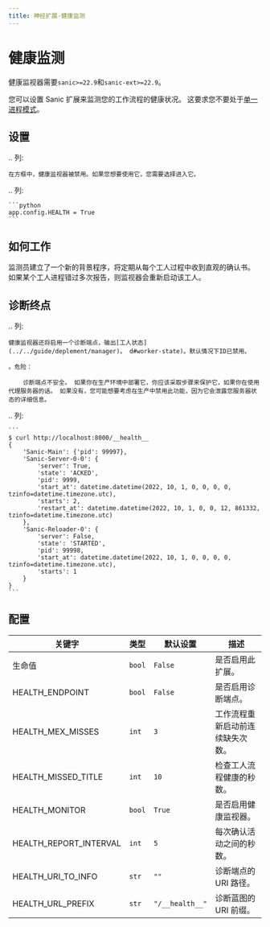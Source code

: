 ```yaml
---
title: 神经扩展-健康监测
---
```


# 健康监测

健康监视器需要`sanic>=22.9`和`sanic-ext>=22.9`。

您可以设置 Sanic 扩展来监测您的工作流程的健康状况。 这要求您不要处于[单一进程模式](../../guide/deplement/manager.md#单一进程模式)。

## 设置

.. 列:

```
在方框中，健康监视器被禁用。如果您想要使用它，您需要选择进入它。
```

.. 列:

````
```python
app.config.HEALTH = True
```
````

## 如何工作

监测员建立了一个新的背景程序，将定期从每个工人过程中收到直观的确认书。 如果某个工人进程错过多次报告，则监视器会重新启动该工人。

## 诊断终点

.. 列:

```
健康监视器还将启用一个诊断端点，输出[工人状态](../../guide/deplement/manager)。 d#worker-state)。默认情况下ID已禁用。

。危险： 

    诊断端点不安全。 如果你在生产环境中部署它，你应该采取步骤来保护它，如果你在使用代理服务器的话。 如果没有，您可能想要考虑在生产中禁用此功能，因为它会泄露您服务器状态的详细信息。
```

.. 列:

````
```
$ curl http://localhost:8000/__health__
{
    'Sanic-Main': {'pid': 99997},
    'Sanic-Server-0-0': {
        'server': True,
        'state': 'ACKED',
        'pid': 9999,
        'start_at': datetime.datetime(2022, 10, 1, 0, 0, 0, 0, tzinfo=datetime.timezone.utc),
        'starts': 2,
        'restart_at': datetime.datetime(2022, 10, 1, 0, 0, 12, 861332, tzinfo=datetime.timezone.utc)
    },
    'Sanic-Reloader-0': {
        'server': False,
        'state': 'STARTED',
        'pid': 99998,
        'start_at': datetime.datetime(2022, 10, 1, 0, 0, 0, 0, tzinfo=datetime.timezone.utc),
        'starts': 1
    }
}
```
````

## 配置

| 关键字                                                                               | 类型     | 默认设置            | 描述               |
| --------------------------------------------------------------------------------- | ------ | --------------- | ---------------- |
| 生命值                                                                               | `bool` | `False`         | 是否启用此扩展。         |
| HEALTH_ENDPOINT                                              | `bool` | `False`         | 是否启用诊断端点。        |
| HEALTH_MEX_MISSES                       | `int`  | `3`             | 工作流程重新启动前连续缺失次数。 |
| HEALTH_MISSED_TITLE                     | `int`  | `10`            | 检查工人流程健康的秒数。     |
| HEALTH_MONITOR                                               | `bool` | `True`          | 是否启用健康监视器。       |
| HEALTH_REPORT_INTERVAL                  | `int`  | `5`             | 每次确认活动之间的秒数。     |
| HEALTH_URI_TO_INFO | `str`  | `""`            | 诊断端点的 URI 路径。    |
| HEALTH_URL_PREFIX                       | `str`  | `"/__health__"` | 诊断蓝图的 URI 前缀。    |
